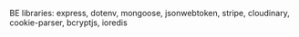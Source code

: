 BE libraries: express, dotenv, mongoose, jsonwebtoken, stripe, cloudinary, cookie-parser, bcryptjs, ioredis